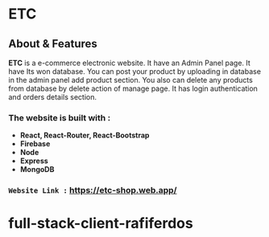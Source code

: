 # **ETC**

## About & Features

**ETC** is a e-commerce electronic website. It have an Admin Panel page. It have Its won database. You can post your product by uploading in database in the admin panel add product section. You also can delete any products from database by delete action of manage page. It has login authentication and orders details section.

### The website is built with :

- **React, React-Router, React-Bootstrap**
- **Firebase**
- **Node**
- **Express**
- **MongoDB**

### `Website Link :` https://etc-shop.web.app/
# full-stack-client-rafiferdos
